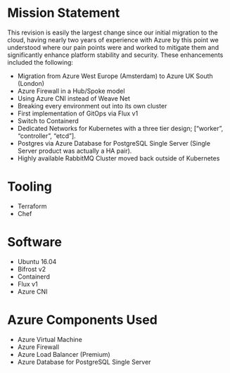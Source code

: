 # Mission Statement

This revision is easily the largest change since our initial migration to the cloud, having nearly two years of experience with Azure by this point we understood where our pain points were and worked to mitigate them and significantly enhance platform stability and security. These enhancements included the following:

-   Migration from Azure West Europe (Amsterdam) to Azure UK South (London)
-   Azure Firewall in a Hub/Spoke model
-   Using Azure CNI instead of Weave Net
-   Breaking every environment out into its own cluster
-   First implementation of GitOps via Flux v1
-   Switch to Containerd
-   Dedicated Networks for Kubernetes with a three tier design; [“worker”, “controller”, “etcd”].
-   Postgres via Azure Database for PostgreSQL Single Server (Single Server product was actually a HA pair).
-   Highly available RabbitMQ Cluster moved back outside of Kubernetes

# Tooling

-   Terraform
-   Chef

# Software

-   Ubuntu 16.04
-   Bifrost v2
-   Containerd
-   Flux v1
-   Azure CNI

# Azure Components Used

-   Azure Virtual Machine
-   Azure Firewall
-   Azure Load Balancer (Premium)
-   Azure Database for PostgreSQL Single Server